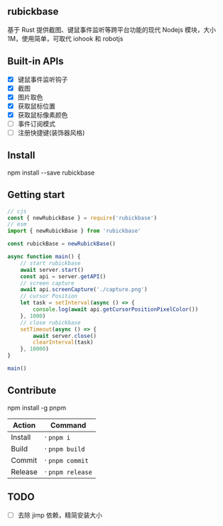 ## rubickbase

基于 Rust 提供截图、键鼠事件监听等跨平台功能的现代 Nodejs 模块，大小 1M，使用简单，可取代 iohook 和 robotjs

## Built-in APIs

-   [x] 键鼠事件监听钩子
-   [x] 截图
-   [x] 图片取色
-   [x] 获取鼠标位置
-   [x] 获取鼠标像素颜色
-   [ ] 事件订阅模式
-   [ ] 注册快捷键(装饰器风格)

## Install

npm install --save rubickbase

## Getting start

```js
// cjs
const { newRubickBase } = require('rubickbase')
// esm
import { newRubickBase } from 'rubickbase'

const rubickBase = newRubickBase()

async function main() {
	// start rubickbase
	await server.start()
	const api = server.getAPI()
	// screen capture
	await api.screenCapture('./capture.png')
	// cursor Position
	let task = setInterval(async () => {
		console.log(await api.getCursorPositionPixelColor())
	}, 1000)
	// close rubickbase
	setTimeout(async () => {
		await server.close()
		clearInterval(task)
	}, 10000)
}

main()
```

## Contribute

npm install -g pnpm

| Action  | Command          |
| ------- | ---------------- |
| Install | · `pnpm i`       |
| Build   | · `pnpm build`   |
| Commit  | · `pnpm commit`  |
| Release | · `pnpm release` |

## TODO

-   [ ] 去除 jimp 依赖，精简安装大小
